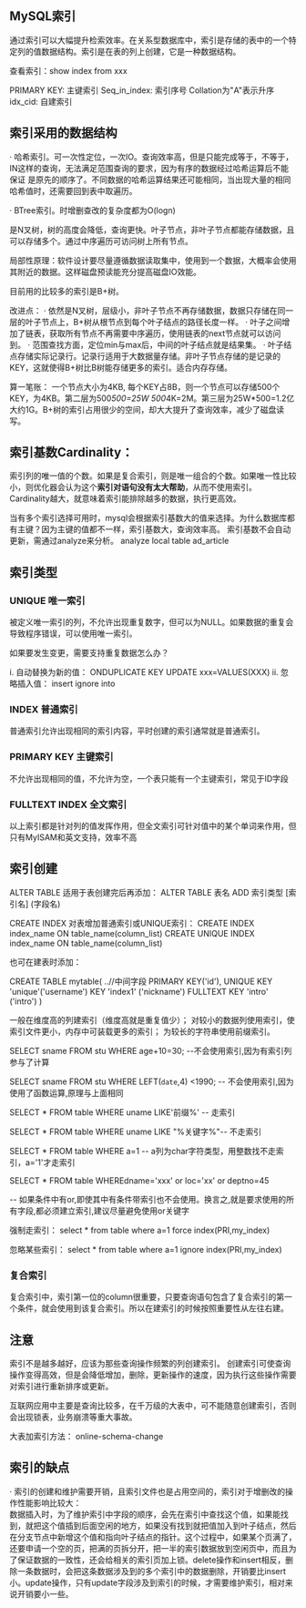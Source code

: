 ## MySQL索引

通过索引可以大幅提升检索效率。在关系型数据库中，索引是存储的表中的一个特定列的值数据结构。索引是在表的列上创建，它是一种数据结构。

查看索引：show index from xxx

PRIMARY KEY:   主键索引
Seq_in_index:  索引序号   Collation为"A"表示升序
idx_cid: 自建索引

## 索引采用的数据结构

· 哈希索引。可一次性定位，一次IO。查询效率高，但是只能完成等于，不等于，IN这样的查询，无法满足范围查询的要求，因为有序的数据经过哈希运算后不能保证
是原先的顺序了。不同数据的哈希运算结果还可能相同，当出现大量的相同哈希值时，还需要回到表中取遍历。

· BTree索引。时增删查改的复杂度都为O(logn)

是N叉树，树的高度会降低，查询更快。叶子节点，非叶子节点都能存储数据，且可以存储多个。通过中序遍历可访问树上所有节点。

局部性原理：软件设计要尽量遵循数据读取集中，使用到一个数据，大概率会使用其附近的数据。这样磁盘预读能充分提高磁盘IO效能。

目前用的比较多的索引是B+树。

改进点：
· 依然是N叉树，层级小，非叶子节点不再存储数据，数据只存储在同一层的叶子节点上，B+树从根节点到每个叶子结点的路径长度一样。
· 叶子之间增加了链表，获取所有节点不再需要中序遍历，使用链表的next节点就可以访问到。
· 范围查找方面，定位min与max后，中间的叶子结点就是结果集。
· 叶子结点存储实际记录行。记录行适用于大数据量存储。非叶子节点存储的是记录的KEY，这就使得B+树比B树能存储更多的索引。适合内存存储。

算一笔账： 一个节点大小为4KB, 每个KEY占8B，则一个节点可以存储500个KEY，为4KB。第二层为500*500=25W 500*4K=2M。第三层为25W*500=1.2亿
大约1G。B+树的索引占用很少的空间，却大大提升了查询效率，减少了磁盘读写。

## 索引基数Cardinality：
索引列的唯一值的个数。如果是复合索引，则是唯一组合的个数。如果唯一性比较小，则优化器会认为这个**索引对语句没有太大帮助**，从而不使用索引。
Cardinality越大，就意味着索引能排除越多的数据，执行更高效。

当有多个索引选择可用时，mysql会根据索引基数大的值来选择。为什么数据库都有主键？因为主键的值都不一样，索引基数大，查询效率高。
索引基数不会自动更新，需通过analyze来分析。
analyze local table ad_article

## 索引类型

### UNIQUE 唯一索引

被定义唯一索引的列，不允许出现重复数字，但可以为NULL。如果数据的重复会导致程序错误，可以使用唯一索引。

如果要发生变更，需要支持重复数据怎么办？

i. 自动替换为新的值： ONDUPLICATE KEY UPDATE xxx=VALUES(XXX)
ii. 忽略插入值： insert ignore into

### INDEX 普通索引

普通索引允许出现相同的索引内容，平时创建的索引通常就是普通索引。

### PRIMARY KEY 主键索引

不允许出现相同的值，不允许为空，一个表只能有一个主键索引，常见于ID字段

### FULLTEXT INDEX 全文索引

以上索引都是针对列的值发挥作用，但全文索引可针对值中的某个单词来作用，但只有MyISAM和英文支持，效率不高

## 索引创建

ALTER TABLE 适用于表创建完后再添加： ALTER TABLE 表名 ADD 索引类型  [索引名] (字段名)

CREATE INDEX 对表增加普通索引或UNIQUE索引： CREATE INDEX index_name ON table_name(column_list)
                                          CREATE UNIQUE INDEX index_name ON table_name(column_list)
                                          
也可在建表时添加：

CREATE TABLE mytable(
..//中间字段
PRIMARY KEY('id'),
UNIQUE KEY 'unique'('username')
KEY 'index1' ('nickname')
FULLTEXT KEY 'intro' ('intro')
)

一般在维度高的列建索引（维度高就是重复值少）；
对较小的数据列使用索引，使索引文件更小，内存中可装载更多的索引；
为较长的字符串使用前缀索引。

SELECT sname FROM stu WHERE age+10=30; --不会使用索引,因为有索引列参与了计算

SELECT sname FROM stu WHERE LEFT(`date`,4) <1990; -- 不会使用索引,因为使用了函数运算,原理与上面相同

SELECT * FROM table WHERE uname LIKE'前缀%' -- 走索引

SELECT * FROM table WHERE uname LIKE "%关键字%"-- 不走索引

SELECT * FROM table WHERE a=1 -- a列为char字符类型，用整数找不走索引，a='1'才走索引

SELECT * FROM table WHEREdname='xxx' or loc='xx' or deptno=45

-- 如果条件中有or,即使其中有条件带索引也不会使用。换言之,就是要求使用的所有字段,都必须建立索引,建议尽量避免使用or关键字

强制走索引：
select * from table where a=1 force index(PRI,my_index)

忽略某些索引：
select * from table where a=1 ignore index(PRI,my_index)

### 复合索引

复合索引中，索引第一位的column很重要，只要查询语句包含了复合索引的第一个条件，就会使用到该复合索引。所以在建索引的时候按照重要性从左往右建。

## 注意

索引不是越多越好，应该为那些查询操作频繁的列创建索引。
创建索引可使查询操作变得高效，但是会降低增加，删除，更新操作的速度，因为执行这些操作需要对索引进行重新排序或更新。

互联网应用中主要是查询比较多，在千万级的大表中，可不能随意创建索引，否则会出现锁表，业务崩溃等重大事故。

大表加索引方法： online-schema-change

## 索引的缺点

· 索引的创建和维护需要开销，且索引文件也是占用空间的，索引对于增删改的操作性能影响比较大：\
数据插入时，为了维护索引中字段的顺序，会先在索引中查找这个值，如果能找到，就把这个值插到后面空闲的地方，如果没有找到就把值加入到叶子结点，然后在分支节点中新增这个值和指向叶子结点的指针。这个过程中，如果某个页满了，还要申请一个空的页，把满的页拆分开，把一半的索引数据放到空闲页中，而且为了保证数据的一致性，还会给相关的索引页加上锁。delete操作和insert相反，删除一条数据时，会把这条数据涉及到的多个索引中的数据删除，开销要比insert小。update操作，只有update字段涉及到索引的时候，才需要维护索引，相对来说开销要小一些。
